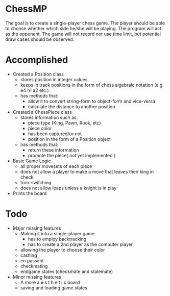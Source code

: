 # ChessMP

The goal is to create a single-player chess game. The player should be able to choose whether which side he/she will be playing. The program will act as the opponent. The game will not record nor use time limit, but potential draw cases should be observed.

# Accomplished
* Created a Position class
	* stores position in integer values
	* keeps in track positions in the form of chess algebraic notation (e.g. e4 h1 a2 etc.)
	* has methods that:
		* allow it to convert string-form to object-form and vice-versa
		* calculate the distance to another position
* Created a ChessPiece class
	* stores information such as:
		* piece type (King, Pawn, Rook, etc)
		* piece color
		* has been captured/or not
		* position in the form of a Position object
	* has methods that:
		* return these information
		* promote the piece( not yet implemented )
* Basic Game Logic
	* all proper movesets of each piece
	* does not allow a player to make a move that leaves their king in check
	* turn-switching
	* does not allow leaps unless a knight is in play
* Prints the board
# Todo
* Major missing features
	* Making it into a single-player game
		* has to employ backtracking
		* has to create a 2nd player as the computer player 
	* allowing the player to choose their color
	* castling
	* en passant
	* checkmating
	* endgame states (checkmate and stalemate)
* Minor missing features
	* A more a e s t h e t i c board
	* saving and loading game states

